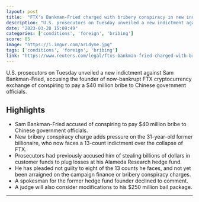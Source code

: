 ```yaml
---
layout: post
title:  "FTX's Bankman-Fried charged with bribery conspiracy in new indictment"
description: "U.S. prosecutors on Tuesday unveiled a new indictment against Sam Bankman-Fried, accusing the founder of now-bankrupt FTX cryptocurrency exchange of conspiring to pay a $40 million bribe to Chinese government officials."
date: "2023-03-28 15:09:49"
categories: ['conditions', 'foreign', 'bribing']
score: 85
image: "https://i.imgur.com/arLdyme.jpg"
tags: ['conditions', 'foreign', 'bribing']
link: "https://www.reuters.com/legal/ftxs-bankman-fried-charged-with-bribery-conspiracy-new-indictment-2023-03-28/"
---
```


U.S. prosecutors on Tuesday unveiled a new indictment against Sam Bankman-Fried, accusing the founder of now-bankrupt FTX cryptocurrency exchange of conspiring to pay a $40 million bribe to Chinese government officials.

## Highlights

- Sam Bankman-Fried accused of conspiring to pay $40 million bribe to Chinese government officials.
- New bribery conspiracy charge adds pressure on the 31-year-old former billionaire, who now faces a 13-count indictment over the collapse of FTX.
- Prosecutors had previously accused him of stealing billions of dollars in customer funds to plug losses at his Alameda Research hedge fund.
- He has pleaded not guilty to eight of the 13 counts he faces, and not yet been arraigned on the campaign finance or bribery conspiracy charges.
- A spokesman for the former hedge fund founder declined to comment.
- A judge will also consider modifications to his $250 million bail package.

---
